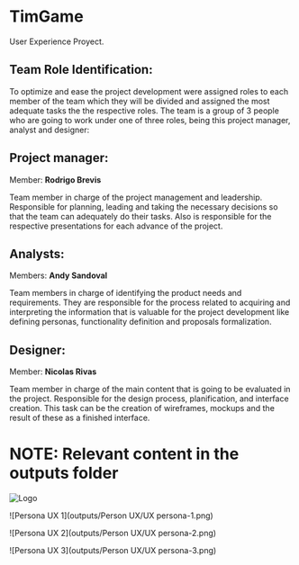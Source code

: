 # TimGame

User Experience Proyect.

## Team Role Identification:
To optimize and ease the project development were assigned roles to each member of the team which they will be divided and assigned the most adequate tasks the the respective roles.
The team is a group of 3 people who are going to work under one of three roles, being this  project manager, analyst and designer:

## Project manager:
Member: **Rodrigo Brevis**

Team member in charge of the project management and leadership. Responsible for planning, leading and taking the necessary decisions  so that the team can adequately do their tasks. Also is responsible for the respective presentations for each advance of the project.

## Analysts:
Members: **Andy Sandoval**

Team members in charge of identifying the product needs and requirements. They are responsible for the process related to acquiring and interpreting the information that is valuable for the project development like defining personas, functionality definition and proposals formalization.

## Designer:
Member: **Nicolas Rivas**

Team member in charge of the main content that is going to be evaluated in the project. Responsible for the design process, planification, and interface creation. This task can be the creation of wireframes, mockups and the result of these as a finished interface.

# NOTE: Relevant content in the outputs folder

![Logo](https://raw.githubusercontent.com/andysandoval/timgame/main/source/Logos/Timgame%20logo.jpg)

![Persona UX 1](outputs/Person UX/UX persona-1.png)

![Persona UX 2](outputs/Person UX/UX persona-2.png)

![Persona UX 3](outputs/Person UX/UX persona-3.png)


